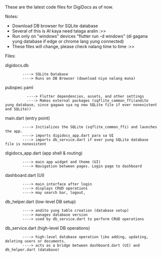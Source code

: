 These are the latest code files for DigiDocs as of now.

Notes:
- Download DB browser for SQLite database
- Several of this is AI kaya need talaga aralin :>>
- Run only on "windows" devices "flutter run -d windows" (di gagana yung database if edge or chrome lang yung connected)
- These files will change, please check nalang time to time :>>

Files:

digidocs.db 

            ----> SQLite Database
            ----> Runs on DB Browser (download niyo nalang muna)

pubspec.yaml 

              ----> Flutter dependencies, assets, and other settings
              ----> Makes external packages (sqflite_common_ffi(andito yung database, since gagawa sya ng new SQLite file if ever nonexistent and SQLite))

main.dart (entry point) 

            ----> Initializes the SQLite (sqflite_common_ffi) and launches the app. 
            ----> imports digidocs_app.dart para sa UI
            ----> imports db_service.dart if ever yung SQLite database file is nonexistent

digidocs_app.dart (app shell & routing) 

            ----> main app widget and theme (UI)
            ----> Navigation between pages. Login page to dashboard

dashboard.dart (UI) 

            ----> main interface after login
            ----> displays CRUD operations
            ----> may search bar, logout,

db_helper.dart (low-level DB setup) 

            ----> andito yung table creation (database setup)
            ----> manages database version
            ----> used by db_service.dart to perform CRUD operations

db_service.dart (high-level DB operations) 

            ----> high-level database operation like adding, updating, deleting users or documents. 
            ----> acts as a bridge between dashboard.dart (UI) and db_helper.dart (database)
            
